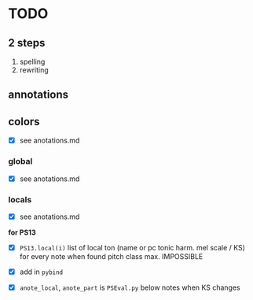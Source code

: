 # TODO


## 2 steps
1. spelling
2. rewriting


## annotations
## colors
- [x] see anotations.md

### global
- [x] see anotations.md

### locals
- [x] see anotations.md

**for PS13**
- [x] `PS13.local(i)`
list of local ton (name or pc tonic harm. mel scale / KS) for every note
when found pitch class max.
IMPOSSIBLE
- [x]  add in `pybind`
- [x] `anote_local`, `anote_part` is `PSEval.py`
  below notes when KS changes

